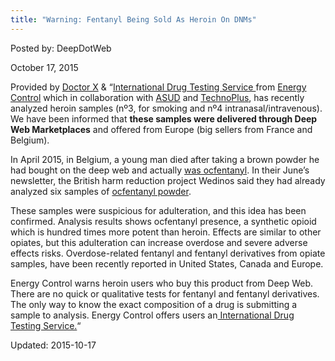 ```yaml
---
title: "Warning: Fentanyl Being Sold As Heroin On DNMs"
---
```



Posted by: DeepDotWeb 

<span>October 17, 2015</span>

<p>Provided by <a href="/?s=Doctor+X">Doctor X</a> &amp; &#8220;<a href="http://energycontrol.org/international.html">International Drug Testing Service </a>from <a href="http://www.energycontrol.org">Energy Control</a> which in collaboration with <a href="http://www.asud.org/">ASUD</a> and <a href="http://www.technoplus.org/">TechnoPlus</a>, has recently analyzed heroin samples (nº3, for smoking and nº4 intranasal/intravenous). We have been informed that <strong>these samples were delivered through Deep Web Marketplaces</strong> and offered from Europe (big sellers from France and Belgium).</p>
<p>In April 2015, in Belgium, a young man died after taking a brown powder he had bought on the deep web and actually <a href="http://www.eurotox.org/images/stories/docs/AlertePDF/ews%202015%2007%2004%20-%20ocfentanil.pdf">was ocfentanyl</a>. In their June&#8217;s newsletter, the British harm reduction project Wedinos said they had already analyzed six samples of <a href="http://www.wedinos.org/resources/downloads/Philtre_Issue_6.pdf">ocfentanyl powder</a>.</p>
<p>These samples were suspicious for adulteration, and this idea has been confirmed. Analysis results shows ocfentanyl presence, a synthetic opioid which is hundred times more potent than heroin. Effects are similar to other opiates, but this adulteration can increase overdose and severe adverse effects risks. Overdose-related fentanyl and fentanyl derivatives from opiate samples, have been recently reported in United States, Canada and Europe.</p>
<p>Energy Control warns heroin users who buy this product from Deep Web. There are no quick or qualitative tests for fentanyl and fentanyl derivatives. The only way to know the exact composition of a drug is submitting a sample to analysis. Energy Control offers users an<a href="http://energycontrol.org/international.html"> International Drug Testing Service.</a>&#8220;</p>

Updated: 2015-10-17